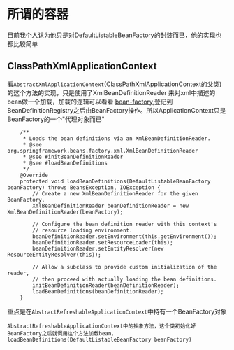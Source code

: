 # 所谓的容器

目前我个人认为他只是对DefaultListableBeanFactory的封装而已，他的实现也都比较简单

## ClassPathXmlApplicationContext

看`AbstractXmlApplicationContext`(ClassPathXmlApplicationContext的父类)的这个方法的实现，只是使用了XmlBeanDefinitionReader 来对xml中描述的bean做一个加载，加载的逻辑可以看看 [bean-factory](/spring-core/applicationcontext.md "bean-factory"),登记到BeanDefinitionRegistry之后由BeanFactory操作。所以ApplicationContext只是BeanFactory的一个"代理对象而已"


```
	/**
	 * Loads the bean definitions via an XmlBeanDefinitionReader.
	 * @see org.springframework.beans.factory.xml.XmlBeanDefinitionReader
	 * @see #initBeanDefinitionReader
	 * @see #loadBeanDefinitions
	 */
	@Override
	protected void loadBeanDefinitions(DefaultListableBeanFactory beanFactory) throws BeansException, IOException {
		// Create a new XmlBeanDefinitionReader for the given BeanFactory.
		XmlBeanDefinitionReader beanDefinitionReader = new XmlBeanDefinitionReader(beanFactory);

		// Configure the bean definition reader with this context's
		// resource loading environment.
		beanDefinitionReader.setEnvironment(this.getEnvironment());
		beanDefinitionReader.setResourceLoader(this);
		beanDefinitionReader.setEntityResolver(new ResourceEntityResolver(this));

		// Allow a subclass to provide custom initialization of the reader,
		// then proceed with actually loading the bean definitions.
		initBeanDefinitionReader(beanDefinitionReader);
		loadBeanDefinitions(beanDefinitionReader);
	}
```

重点是在`AbstractRefreshableApplicationContext`中持有一个BeanFactory对象


```
AbstractRefreshableApplicationContext中的抽象方法，这个类初始化好BeanFactory之后就调用这个方法加载bean，
loadBeanDefinitions(DefaultListableBeanFactory beanFactory)
```



